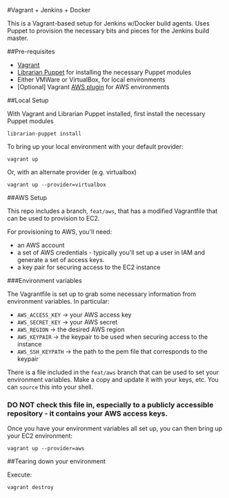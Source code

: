 #Vagrant + Jenkins + Docker

This is a Vagrant-based setup for Jenkins w/Docker build agents. Uses Puppet to provision the necessary bits and pieces for the Jenkins build master. 

##Pre-requisites

- [Vagrant]("http://www.vagrantup.com")
- [Librarian Puppet]("https://github.com/rodjek/librarian-puppet") for installing the necessary Puppet modules
- Either VMWare or VirtualBox, for local environments
- [Optional] Vagrant [AWS plugin]("https://github.com/mitchellh/vagrant-aws"]) for AWS environments

##Local Setup

With Vagrant and Librarian Puppet installed, first install the necessary Puppet modules

    librarian-puppet install

To bring up your local environment with your default provider:

    vagrant up 

Or, with an alternate provider (e.g. virtualbox)

    vagrant up --provider=virtualbox

##AWS Setup

This repo includes a branch, `feat/aws`, that has a modified Vagrantfile that can be used to provision to EC2. 

For provisioning to AWS, you'll need:

- an AWS account
- a set of AWS credentials - typically you'll set up a user in IAM and generate a set of access keys. 
- a key pair for securing access to the EC2 instance

###Environment variables

The Vagrantfile is set up to grab some necessary information from environment variables. In particular:

- `AWS_ACCESS_KEY` -> your AWS access key
- `AWS_SECRET_KEY` -> your AWS secret
- `AWS_REGION` -> the desired AWS region
- `AWS_KEYPAIR` -> the keypair to be used when securing access to the instance
- `AWS_SSH_KEYPATH` -> the path to the pem file that corresponds to the keypair

There is a file included in the `feat/aws` branch that can be used to set your environment variables. Make a copy and update it with your keys, etc. You can `source` this into your shell.

### **DO NOT** check this file in, especially to a publicly accessible repository - it contains your AWS access keys.

Once you have your environment variables all set up, you can then bring up your EC2 environment:

    vagrant up --provider=aws

##Tearing down your environment

Execute:

    vagrant destroy


